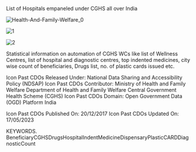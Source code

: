 List of Hospitals empaneled under CGHS all over India

![Health-And-Family-Welfare_0](https://github.com/swapnil94pardeshi/Power-BI/assets/126460594/3a4d0f8e-55ba-4450-bc65-9d779821fc92)

![1](https://github.com/swapnil94pardeshi/Power-BI/assets/126460594/9ec88691-5754-451a-b1ae-cc64b1efdcc9)



![2](https://github.com/swapnil94pardeshi/Power-BI/assets/126460594/5116044e-85d0-4b9b-9534-fa45fc0f715e)


Statistical information on automation of CGHS WCs like list of Wellness Centres, list of hospital and diagnostic centres, top indented medicines, city wise count of beneficiaries, Drugs list, no. of plastic cards issued etc.

Icon Past CDOs
Released Under:
National Data Sharing and Accessibility Policy (NDSAP)
Icon Past CDOs
Contributor:
Ministry of Health and Family Welfare
Department of Health and Family Welfare
Central Government Health Scheme (CGHS)
Icon Past CDOs
Domain:
Open Government Data (OGD) Platform India

Icon Past CDOs
Published On:
20/12/2017
Icon Past CDOs
Updated On:
17/05/2023

KEYWORDS. 
BeneficiaryCGHSDrugsHospitalIndentMedicineDispensaryPlasticCARDDiagnosticCount
